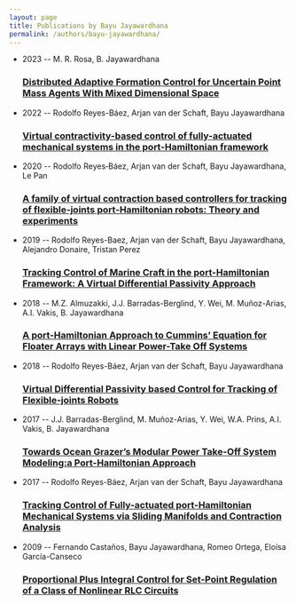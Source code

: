 ```yaml
---
layout: page
title: Publications by Bayu Jayawardhana
permalink: /authors/bayu-jayawardhana/
---
```


<ul class="post-list">
<li><span class='post-meta'>2023 -- M. R. Rosa, B. Jayawardhana</span><h3><a class='post-link' href='../../distributed-adaptive-formation-control-for-uncertain-point-mass-agents-with-mixed-dimensional-space'>Distributed Adaptive Formation Control for Uncertain Point Mass Agents With Mixed Dimensional Space</a></h3></li>
<li><span class='post-meta'>2022 -- Rodolfo Reyes-Báez, Arjan van der Schaft, Bayu Jayawardhana</span><h3><a class='post-link' href='../../virtual-contractivity-based-control-of-fully-actuated-mechanical-systems-in-the-port-hamiltonian-framework'>Virtual contractivity-based control of fully-actuated mechanical systems in the port-Hamiltonian framework</a></h3></li>
<li><span class='post-meta'>2020 -- Rodolfo Reyes‐Báez, Arjan van der Schaft, Bayu Jayawardhana, Le Pan</span><h3><a class='post-link' href='../../a-family-of-virtual-contraction-based-controllers-for-tracking-of-flexible-joints-port-hamiltonian-robots-theory-and-experiments'>A family of virtual contraction based controllers for tracking of flexible‐joints port‐Hamiltonian robots: Theory and experiments</a></h3></li>
<li><span class='post-meta'>2019 -- Rodolfo Reyes-Baez, Arjan van der Schaft, Bayu Jayawardhana, Alejandro Donaire, Tristan Perez</span><h3><a class='post-link' href='../../tracking-control-of-marine-craft-in-the-port-hamiltonian-framework-a-virtual-differential-passivity-approach'>Tracking Control of Marine Craft in the port-Hamiltonian Framework: A Virtual Differential Passivity Approach</a></h3></li>
<li><span class='post-meta'>2018 -- M.Z. Almuzakki, J.J. Barradas-Berglind, Y. Wei, M. Muñoz-Arias, A.I. Vakis, B. Jayawardhana</span><h3><a class='post-link' href='../../a-port-hamiltonian-approach-to-cummins-equation-for-floater-arrays-with-linear-power-take-off-systems'>A port-Hamiltonian Approach to Cummins’ Equation for Floater Arrays with Linear Power-Take Off Systems</a></h3></li>
<li><span class='post-meta'>2018 -- Rodolfo Reyes-Báez, Arjan van der Schaft, Bayu Jayawardhana</span><h3><a class='post-link' href='../../virtual-differential-passivity-based-control-for-tracking-of-flexible-joints-robots'>Virtual Differential Passivity based Control for Tracking of Flexible-joints Robots</a></h3></li>
<li><span class='post-meta'>2017 -- J.J. Barradas-Berglind, M. Muñoz-Arias, Y. Wei, W.A. Prins, A.I. Vakis, B. Jayawardhana</span><h3><a class='post-link' href='../../towards-ocean-grazer-s-modular-power-take-off-system-modeling-a-port-hamiltonian-approach'>Towards Ocean Grazer’s Modular Power Take-Off System Modeling:a Port-Hamiltonian Approach</a></h3></li>
<li><span class='post-meta'>2017 -- Rodolfo Reyes-Báez, Arjan van der Schaft, Bayu Jayawardhana</span><h3><a class='post-link' href='../../tracking-control-of-fully-actuated-port-hamiltonian-mechanical-systems-via-sliding-manifolds-and-contraction-analysis'>Tracking Control of Fully-actuated port-Hamiltonian Mechanical Systems via Sliding Manifolds and Contraction Analysis</a></h3></li>
<li><span class='post-meta'>2009 -- Fernando Castaños, Bayu Jayawardhana, Romeo Ortega, Eloísa García-Canseco</span><h3><a class='post-link' href='../../proportional-plus-integral-control-for-set-point-regulation-of-a-class-of-nonlinear-rlc-circuits'>Proportional Plus Integral Control for Set-Point Regulation of a Class of Nonlinear RLC Circuits</a></h3></li>

</ul>
